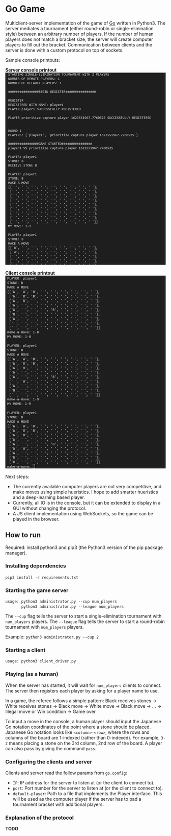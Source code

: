 # Go Game

Multiclient-server implementation of the game of [Go](https://en.wikipedia.org/wiki/Go_(game)) written in Python3.
The server mediates a tournament (either round-robin or single-elimination style) between an arbitrary number of
players. If the number of human players does not match a bracket size, the server will create computer players to fill
out the bracket.
Communication between clients and the server is done with a custom protocol on top of sockets.

Sample console printouts:

**Server console printout**
![Server console printout](docs/server_console_printout.png)

**Client console printout**
![Client console printout](docs/client_console_printout.png)


Next steps:
- The currently available computer players are not very competitive, and make moves using simple hueristics.
I hope to add smarter hueristics and a deep-learning based player.
- Currently, all IO is in the console, but it can be extended to display in a GUI
without changing the protocol.
- A JS client implementation using WebSockets, so the game can be played in the browser.

## How to run

Required: install python3 and pip3 (the Python3 version of the pip package manager).

### Installing dependencies
`pip3 install -r requirements.txt`

### Starting the game server
```
usage: python3 administrator.py --cup num_players
       python3 administrator.py --league num_players
```
The `--cup` flag tells the server to start a single-elimination tournament with `num_players` players.
The `--league` flag tells the server to start a round-robin tournament with `num_players` players.

Example:
`python3 administrator.py --cup 2`

### Starting a client
```
usage: python3 client_driver.py
```

### Playing (as a human)
When the server has started, it will wait for `num_players` clients to connect.
The server then registers each player by asking for a player name to use.

In a game, the referee follows a simple pattern:
Black receives stones -> White receives stones -> 
Black move -> White move -> Black move -> ... -> Illegal move or Win condition -> Game over

To input a move in the console, a human player should input the Japanese Go notation coordinates of the point where a stone should be placed. Japanese Go notation looks like `<column>-<row>`, where
the rows and columns of the board are 1-indexed (rather than 0-indexed). For example, `3-2` means
placing a stone on the 3rd column, 2nd row of the board. A player can also pass by giving the command `pass`.


### Configuring the clients and server
Clients and server read the follow params from `go.config`:
- `IP`: IP address for the server to listen at (or the client to connect to).
- `port`: Port number for the server to listen at (or the client to connect to).
- `default-player`: Path to a file that implements the Player interface. This will be used as the computer player if the server has to pad a tournament bracket with additional players.


### Explanation of the protocol
**TODO**